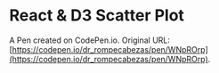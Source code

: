 # React & D3 Scatter Plot

A Pen created on CodePen.io. Original URL: [https://codepen.io/dr_rompecabezas/pen/WNpROrp](https://codepen.io/dr_rompecabezas/pen/WNpROrp).


